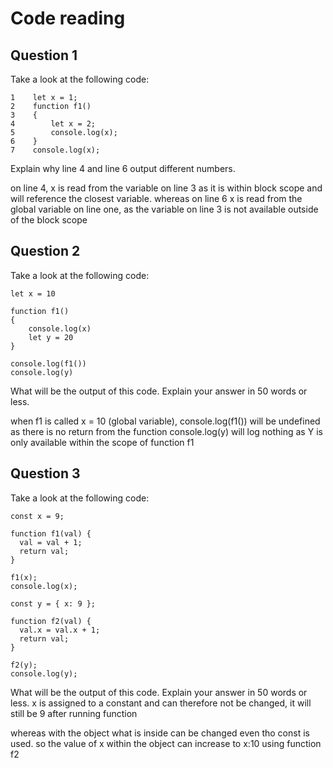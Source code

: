 # Code reading

## Question 1

Take a look at the following code:

```
1    let x = 1;
2    function f1() 
3    {
4        let x = 2;
5        console.log(x);
6    }
7    console.log(x);
```

Explain why line 4 and line 6 output different numbers.

on line 4, x is read from the variable on line 3 as it is within block scope and will reference the closest variable. whereas on line 6 x is read from the global variable on line one, as the variable on line 3 is not available outside of the block scope 

## Question 2

Take a look at the following code:

```
let x = 10

function f1()
{
    console.log(x)
    let y = 20
}

console.log(f1())
console.log(y)
```

What will be the output of this code. Explain your answer in 50 words or less.

when f1 is called x = 10 (global variable),
console.log(f1()) will be undefined as there is no return from the function
console.log(y) will log nothing as Y is only available within the scope of function f1

## Question 3

Take a look at the following code:

```
const x = 9;

function f1(val) {
  val = val + 1;
  return val;
}

f1(x);
console.log(x);

const y = { x: 9 };

function f2(val) {
  val.x = val.x + 1;
  return val;
}

f2(y);
console.log(y);
```

What will be the output of this code. Explain your answer in 50 words or less.
x is assigned to a constant and can therefore not be changed, it will still be 9 after running function

whereas with the object what is inside can be changed even tho const is used. so the value of x within the object can increase to x:10 using function f2 